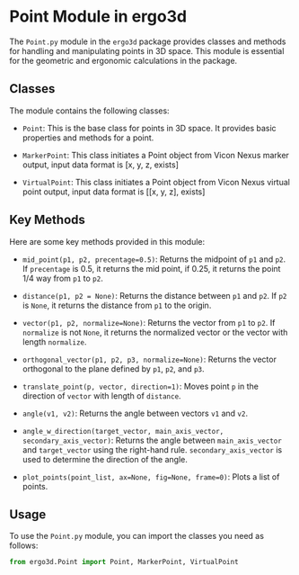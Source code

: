 # Point Module in ergo3d

The `Point.py` module in the `ergo3d` package provides classes and methods for handling and manipulating points in 3D space. This module is essential for the geometric and ergonomic calculations in the package.

## Classes

The module contains the following classes:

- `Point`: This is the base class for points in 3D space. It provides basic properties and methods for a point.

- `MarkerPoint`: This class initiates a Point object from Vicon Nexus marker output, input data format is [x, y, z, exists]

- `VirtualPoint`: This class initiates a Point object from Vicon Nexus virtual point output, input data format is [[x, y, z], exists]


## Key Methods

Here are some key methods provided in this module:

- `mid_point(p1, p2, precentage=0.5)`: Returns the midpoint of `p1` and `p2`. If `precentage` is 0.5, it returns the mid point, if 0.25, it returns the point 1/4 way from `p1` to `p2`.

- `distance(p1, p2 = None)`: Returns the distance between `p1` and `p2`. If `p2` is `None`, it returns the distance from `p1` to the origin.

- `vector(p1, p2, normalize=None)`: Returns the vector from `p1` to `p2`. If `normalize` is not `None`, it returns the normalized vector or the vector with length `normalize`.

- `orthogonal_vector(p1, p2, p3, normalize=None)`: Returns the vector orthogonal to the plane defined by `p1`, `p2`, and `p3`.

- `translate_point(p, vector, direction=1)`: Moves point `p` in the direction of `vector` with length of `distance`.

- `angle(v1, v2)`: Returns the angle between vectors `v1` and `v2`.

- `angle_w_direction(target_vector, main_axis_vector, secondary_axis_vector)`: Returns the angle between `main_axis_vector` and `target_vector` using the right-hand rule. `secondary_axis_vector` is used to determine the direction of the angle.

- `plot_points(point_list, ax=None, fig=None, frame=0)`: Plots a list of points.

## Usage

To use the `Point.py` module, you can import the classes you need as follows:

```python
from ergo3d.Point import Point, MarkerPoint, VirtualPoint
